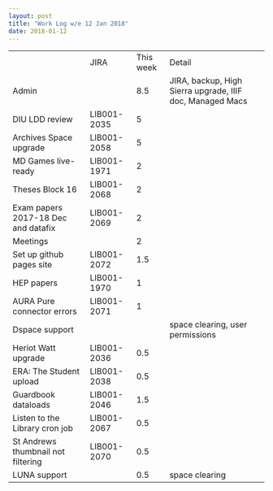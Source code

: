 ```yaml
---
layout: post
title: "Work Log w/e 12 Jan 2018"
date: 2018-01-12
---
```

<table class="display">
<tr>
 <td ></td>
  <td>JIRA</td>
  <td>This week</td>
  <td>Detail</td>
 </tr>
 <tr>
  <td>Admin</td>
  <td></td>
  <td>8.5</td>
  <td>JIRA, backup, High Sierra upgrade, IIIF doc, Managed Macs</td>
 </tr>
 <tr>
  <td>DIU LDD review</td>
  <td>LIB001-2035</td>
  <td>5</td>
  <td></td>
 </tr>
 <tr>
  <td>Archives Space upgrade</td>
  <td>LIB001-2058</td>
  <td>5</td>
  <td></td>
 </tr>
 <tr>
  <td>MD Games live-ready</td>
  <td>LIB001-1971</td>
  <td>2</td>
  <td></td>
 </tr>
 <tr>
  <td>Theses Block 16</td>
  <td>LIB001-2068</td>
  <td>2</td>
  <td></td>
 </tr>
 <tr>
  <td>Exam papers 2017-18 Dec and datafix</td>
  <td>LIB001-2069</td>
  <td>2</td>
  <td></td>
 </tr>
 <tr>
  <td>Meetings</td>
  <td></td>
  <td>2</td>
  <td></td>
 </tr>
 <tr>
  <td>Set up github pages site</td>
  <td>LIB001-2072</td>
  <td>1.5</td>
  <td></td>
 </tr>
 <tr>
  <td>HEP papers</td>
  <td>LIB001-1970</td>
  <td>1</td>
  <td></td>
 </tr>
 <tr>
  <td>AURA Pure connector errors</td>
  <td>LIB001-2071</td>
  <td>1</td>
  <td></td>
 </tr>
 <tr>
  <td>Dspace support</td>
  <td></td>
  <td></td>
  <td>space clearing, user permissions</td>
 </tr>
 <tr>
  <td>Heriot Watt upgrade</td>
  <td>LIB001-2036</td>
  <td>0.5</td>
  <td></td>
 </tr>
 <tr>
  <td>ERA: The Student upload</td>
  <td>LIB001-2038</td>
  <td>0.5</td>
  <td></td>
 </tr>
 <tr>
  <td>Guardbook dataloads</td>
  <td>LIB001-2046</td>
  <td>1.5</td>
  <td></td>
 </tr>
 <tr>
  <td>Listen to the Library cron job</td>
  <td>LIB001-2067</td>
  <td>0.5</td>
  <td></td>
 </tr>
 <tr>
  <td>St Andrews thumbnail not filtering</td>
  <td>LIB001-2070</td>
  <td>0.5</td>
  <td></td>
 </tr>
 <tr>
  <td>LUNA support</td>
  <td></td>
  <td>0.5</td>
  <td>space clearing</td>
 </tr>
</table>
